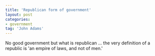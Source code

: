 ```yaml
---
title: 'Republican form of government'
layout: post
categories:
- government
tag: 'John Adams'
---
```


No good government but what is republican ... the very definition of a republic is 'an empire of laws, and not of men.'